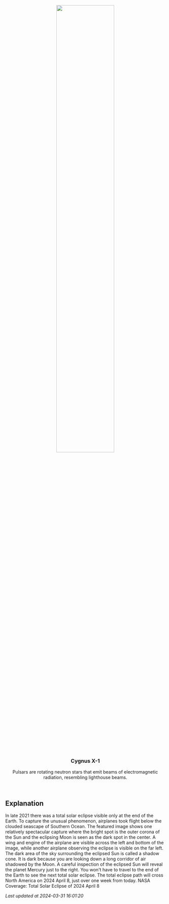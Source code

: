 <p align='center'>
    <img src='https://apod.nasa.gov/apod/image/2403/EclipseAntarctica_Horalek_1080.jpg' width='60%' />
    <h3 align="center">Cygnus X-1</h3>
    <p align="center">Pulsars are rotating neutron stars that emit beams of electromagnetic radiation, resembling lighthouse beams.</p>
</p>
<br/>

Explanation
--
In late 2021 there was a total solar eclipse visible only at the end of the Earth.  To capture the unusual phenomenon, airplanes took flight below the clouded seascape of Southern Ocean. The featured image shows one relatively spectacular capture where the bright spot is the outer corona of the Sun and the eclipsing Moon is seen as the dark spot in the center.  A wing and engine of the airplane are visible across the left and bottom of the image, while another airplane observing the eclipse is visible on the far left. The dark area of the sky surrounding the eclipsed Sun is called a shadow cone. It is dark because you are looking down a long corridor of air shadowed by the Moon. A careful inspection of the eclipsed Sun will reveal the planet Mercury just to the right. You won't have to travel to the end of the Earth to see the next total solar eclipse. The total eclipse path will cross North America on 2024 April 8, just over one week from today.   NASA Coverage: Total Solar Eclipse of 2024 April 8


*Last updated at 2024-03-31 16:01:20*
